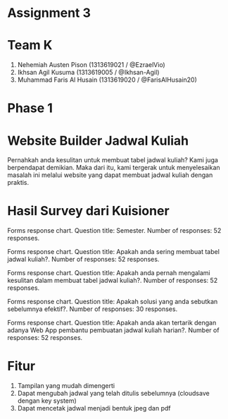 # Assignment 3

# Team K
1. Nehemiah Austen Pison (1313619021 / @EzraelVio)
2. Ikhsan Agil Kusuma (1313619005 / @Ikhsan-Agil)
3. Muhammad Faris Al Husain (1313619020 / @FarisAlHusain20)

# Phase 1

# Website Builder Jadwal Kuliah
Pernahkah anda kesulitan untuk membuat tabel jadwal kuliah? Kami juga berpendapat demikian. Maka dari itu, kami tergerak untuk menyelesaikan masalah ini melalui website yang dapat membuat jadwal kuliah dengan praktis.

# Hasil Survey dari Kuisioner

Forms response chart. Question title: Semester. Number of responses: 52 responses.

Forms response chart. Question title: Apakah anda sering membuat tabel jadwal kuliah?. Number of responses: 52 responses.

Forms response chart. Question title: Apakah anda pernah mengalami kesulitan dalam membuat tabel jadwal kuliah?. Number of responses: 52 responses.

Forms response chart. Question title: Apakah solusi yang anda sebutkan sebelumnya efektif?. Number of responses: 30 responses.

Forms response chart. Question title: Apakah anda akan tertarik dengan adanya Web App pembantu pembuatan jadwal kuliah harian?. Number of responses: 52 responses.

# Fitur
1. Tampilan yang mudah dimengerti
2. Dapat mengubah jadwal yang telah ditulis sebelumnya (cloudsave dengan key system)
3. Dapat mencetak jadwal menjadi bentuk jpeg dan pdf





